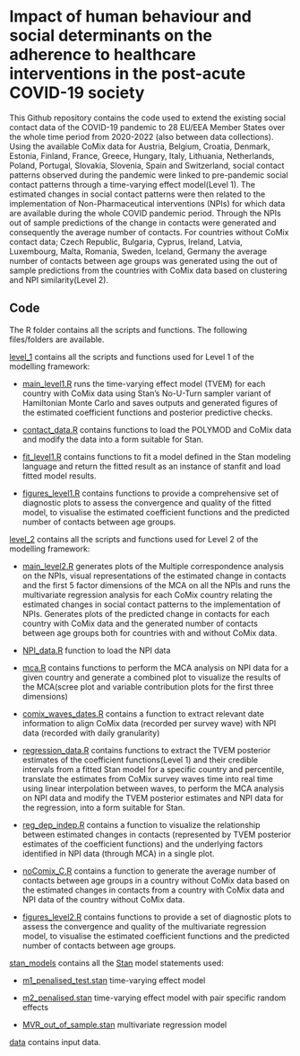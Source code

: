 # Impact of human behaviour and social determinants on the adherence to healthcare interventions in the post-acute COVID-19 society

This Github repository contains the code used to extend the existing social contact data of the COVID-19 pandemic to 28 EU/EEA Member States over the whole time period from 2020-2022 (also between data collections). Using the available CoMix data for Austria, Belgium, Croatia, Denmark, Estonia, Finland, France, Greece, Hungary, Italy, Lithuania, Netherlands, Poland, Portugal, Slovakia, Slovenia, Spain and Switzerland, social contact patterns observed during the pandemic were linked to pre-pandemic social contact patterns through a time-varying effect model(Level 1). The estimated changes in social contact patterns were then related to the implementation of Non-Pharmaceutical interventions (NPIs) for which data are available during the whole COVID pandemic period. Through the NPIs out of sample predictions of the change in contacts were generated and consequently the average number of contacts. For countries without CoMix contact data; Czech Republic, Bulgaria, Cyprus, Ireland, Latvia, Luxembourg, Malta, Romania, Sweden, Iceland, Germany the average number of contacts between age groups was generated using the out of sample predictions from the countries with CoMix data based on clustering and NPI similarity(Level 2).


## Code

The R folder contains all the scripts and functions. The following files/folders are available.

[level_1](https://github.com/EU-ECDC/COVID19SocialPatterns/tree/main/R/level_1) contains all the scripts and functions used for Level 1 of the modelling framework:

* [main_level1.R](https://github.com/EU-ECDC/COVID19SocialPatterns/blob/main/R/level_1/main_level1.R) runs the time-varying effect model (TVEM) for each country with CoMix data using Stan’s No-U-Turn sampler variant of Hamiltonian Monte Carlo and saves outputs and generated figures of the estimated coefficient functions and posterior predictive checks.

* [contact_data.R](https://github.com/EU-ECDC/COVID19SocialPatterns/blob/main/R/level_1/contact_data.R) contains functions to load the POLYMOD and CoMix data and modify the data into a form suitable for Stan.

* [fit_level1.R](https://github.com/EU-ECDC/COVID19SocialPatterns/blob/main/R/level_1/fit_level1.R) contains functions to fit a model defined in the Stan modeling language and return the fitted result as an instance of stanfit and load fitted model results. 

* [figures_level1.R](https://github.com/EU-ECDC/COVID19SocialPatterns/blob/main/R/level_1/figures_level1.R) contains functions to provide a comprehensive set of diagnostic plots to assess the convergence and quality of the fitted model, to visualise the estimated coefficient functions and the predicted number of contacts between age groups.

[level_2](https://github.com/EU-ECDC/COVID19SocialPatterns/tree/main/R/level_2) contains all the scripts and functions used for Level 2 of the modelling framework:

* [main_level2.R](https://github.com/EU-ECDC/COVID19SocialPatterns/blob/main/R/level_2/main_level2.R) generates plots of the Multiple correspondence analysis on the NPIs, visual representations of the estimated change in contacts and the first 5 factor dimensions of the MCA on all the NPIs and runs the multivariate regression analysis for each CoMix country relating the estimated changes in social contact patterns to the implementation of NPIs. Generates plots of the predicted change in contacts for each country with CoMix data and the generated number of contacts between age groups both for countries with and without CoMix data.

* [NPI_data.R](https://github.com/EU-ECDC/COVID19SocialPatterns/blob/main/R/level_2/NPI_data.R) function to load the NPI data

* [mca.R](https://github.com/EU-ECDC/COVID19SocialPatterns/blob/main/R/level_2/mca.R) contains functions to perform the MCA analysis on NPI data for a given country and generate a combined plot to visualize the results of the MCA(scree plot and variable contribution plots for the first three dimensions)

* [comix_waves_dates.R](https://github.com/EU-ECDC/COVID19SocialPatterns/blob/main/R/level_2/comix_waves_dates.R) contains a function to extract relevant date information to align CoMix data (recorded per survey wave) with NPI data (recorded with daily granularity)

* [regression_data.R](https://github.com/EU-ECDC/COVID19SocialPatterns/blob/main/R/level_2/regression_data.R) contains functions to extract the TVEM posterior estimates of the coefficient functions(Level 1) and their credible intervals from a fitted Stan model for a specific country and percentile, translate the estimates from CoMix survey waves time into real time using linear interpolation between waves, to perform the MCA analysis on NPI data and modify the TVEM posterior estimates and NPI data for the regression, into a form suitable for Stan.

* [reg_dep_indep.R](https://github.com/EU-ECDC/COVID19SocialPatterns/blob/main/R/level_2/reg_dep_indep.R) contains a function to visualize the relationship between estimated changes in contacts (represented by TVEM posterior estimates of the coefficient functions) and the underlying factors identified in NPI data (through MCA) in a single plot.

* [noComix_C.R](https://github.com/EU-ECDC/COVID19SocialPatterns/blob/main/R/level_2/noComix_C.R) contains a function to generate the average number of contacts between age groups in a country without CoMix data based on the estimated changes in contacts from a country with CoMix data and NPI data of the country without CoMix data.

* [figures_level2.R](https://github.com/EU-ECDC/COVID19SocialPatterns/blob/main/R/level_2/figures_level2.R) contains functions to provide a set of diagnostic plots to assess the convergence and quality of the multivariate regression model, to visualise the estimated coefficient functions and the predicted number of contacts between age groups.

[stan_models](https://github.com/EU-ECDC/COVID19SocialPatterns/tree/main/stan_models) contains all the [Stan](https://mc-stan.org/) model statements used:

* [m1_penalised_test.stan](https://github.com/EU-ECDC/COVID19SocialPatterns/blob/main/stan_models/m1_penalised_test.stan) time-varying effect model

* [m2_penalised.stan](https://github.com/EU-ECDC/COVID19SocialPatterns/blob/main/stan_models/m2_penalised.stan) time-varying effect model with pair specific random effects

* [MVR_out_of_sample.stan](https://github.com/EU-ECDC/COVID19SocialPatterns/blob/main/stan_models/MVR_out_of_sample.stan) multivariate regression model

[data](https://github.com/EU-ECDC/COVID19SocialPatterns/tree/main/data) contains input data.

